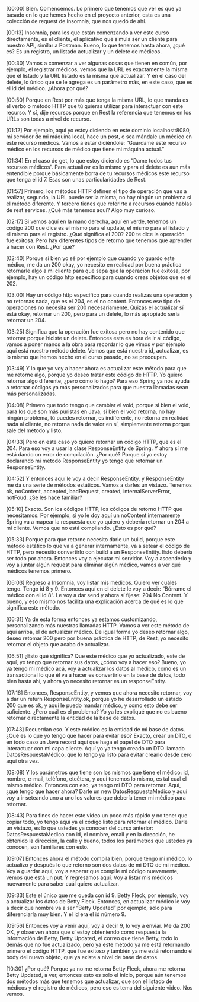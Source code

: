 [00:00] Bien. Comencemos. Lo primero que tenemos que ver es que ya basado en lo que hemos hecho en el proyecto anterior, esta es una colección de request de Insomnia, que nos quedó de ahí.

[00:13] Insomnia, para los que están comenzando a ver este curso directamente, es el cliente, el aplicativo que simula ser un cliente para nuestro API, similar a Postman. Bueno, lo que tenemos hasta ahora, ¿qué es? Es un registro, un listado actualizar y un delete de médicos.

[00:30] Vamos a comenzar a ver algunas cosas que tienen en común, por ejemplo, el registrar médicos, vemos que la URL es exactamente la misma que el listado y la URL listado es la misma que actualizar. Y en el caso del delete, lo único que se le agrega es un parámetro más, en este caso, que es el id del médico. ¿Ahora por qué?

[00:50] Porque en Rest por más que tenga la misma URL, lo que manda es el verbo o método HTTP que tú quieras utilizar para interactuar con este recurso. Y sí, dije recursos porque en Rest la referencia que tenemos en los URLs son todas a nivel de recurso.

[01:12] Por ejemplo, aquí yo estoy diciendo en este dominio localhost:8080, mi servidor de mi máquina local, hace un post, o sea mándale un médico en este recurso médicos. Vamos a estar diciéndole: “Guárdame este recurso médico en los recursos de médico que tiene mi máquina actual.”

[01:34] En el caso de get, lo que estoy diciendo es “Dame todos tus recursos médicos”. Para actualizar es lo mismo y para el delete es aun más entendible porque básicamente borra de tu recursos médicos este recurso que tenga el id 7. Esas son unas particularidades de Rest.

[01:57] Primero, los métodos HTTP definen el tipo de operación que vas a realizar, segundo, la URL puede ser la misma, no hay ningún un problema si el método diferente. Y tercero tienes que referirte a recursos cuando hablas de rest services. ¿Qué más tenemos aquí? Algo muy curioso.

[02:17] Si vemos aquí en la mano derecha, aquí en verde, tenemos un código 200 que dice es el mismo para el update, el mismo para el listado y el mismo para el registro. ¿Qué significa el 200? 200 te dice la operación fue exitosa. Pero hay diferentes tipos de retorno que tenemos que aprender a hacer con Rest. ¿Por qué?

[02:40] Porque si bien yo sé por ejemplo que cuando yo guardo este médico, me da un 200 okay, yo necesito en realidad por buena práctica retornarle algo a mi cliente para que sepa que la operación fue exitosa, por ejemplo, hay un código http específico para cuando creas objetos que es el 202.

[03:00] Hay un código http específico para cuando realizas una operación y no retornas nada, que es el 204, es el no content. Entonces ese tipo de operaciones no necesita ser 200 necesariamente. Quizás el actualizar sí está okay, retornar un 200, pero para un delete, lo más apropiado sería retornar un 204.

[03:25] Significa que la operación fue exitosa pero no hay contenido que retornar porque hiciste un delete. Entonces esta es hora de ir al código, vamos a poner manos a la obra para recordar lo que vimos y por ejemplo aquí está nuestro método delete. Vemos que está nuestro id, actualizar, es lo mismo que hemos hecho en el curso pasado, no se preocupen.

[03:49] Y lo que yo voy a hacer ahora es actualizar este método para que me retorne algo, porque yo deseo tratar este código de HTTP. Yo quiero retornar algo diferente, ¿pero cómo lo hago? Para eso Spring ya nos ayuda a retornar códigos ya más personalizados para que nuestra llamadas sean más personalizadas.

[04:08] Primero que todo tengo que cambiar el void, porque si bien el void, para los que son más puristas en Java, si bien el void retorna, no hay ningún problema, tú puedes retornar, es indiferente, no retorna en realidad nada al cliente, no retorna nada de valor en sí, simplemente retorna porque sale del método y listo.

[04:33] Pero en este caso yo quiero retornar un código HTTP, que es el 204. Para eso voy a usar la clase ResponseEntity de Spring. Y ahora sí me está dando un error de compilación. ¿Por qué? Porque si yo estoy declarando mi método ResponseEntity yo tengo que retornar un ResponseEntity.

[04:52] Y entonces aquí le voy a decir ResponseEntity. y ResponseEntity me da una serie de métodos estáticos. Vamos a darles un vistazo. Tenemos ok, noContent, accepted, badRequest, created, internalServerError, notFoud. ¿Se les hace familiar?

[05:10] Exacto. Son los códigos HTTP, los códigos de retorno HTTP que necesitamos. Por ejemplo, si yo le doy aquí un noContent internamente Spring va a mapear la respuesta que yo quiero y debería retornar un 204 a mi cliente. Vemos que no está compilando. ¿Esto es por qué?

[05:33] Porque para que retorne necesito darle un build, porque este método estático lo que va a generar internamente, va a setear el código de HTTP, pero necesito convertirlo con build a un ResponseEntity. Esto debería ser todo por ahora. Entonces voy a ejecutar mi servidor. Voy a ascenderlo y voy a juntar algún request para eliminar algún médico, vamos a ver qué médicos tenemos primero.

[06:03] Regreso a Insomnia, voy listar mis médicos. Quiero ver cuáles tengo. Tengo id 8 y 9. Entonces aquí en el delete le voy a decir: “Bórrame el médico con el id 8”. Le voy a dar send y ahora sí fíjese: 204 No Content. Y bueno, y eso mismo nos facilita una explicación acerca de qué es lo que significa este método.

[06:31] Ya de esta forma entonces ya estamos customizando, personalizando más nuestras llamadas HTTP. Vamos a ver este método de aquí arriba, el de actualizar médico. De igual forma yo deseo retornar algo, deseo retomar 200 pero por buena práctica de HTTP, de Rest, yo necesito retornar el objeto que acabo de actualizar.

[06:51] ¿Esto qué significa? Que este médico que yo actualizado, este de aquí, yo tengo que retornar sus datos, ¿cómo voy a hacer eso? Bueno, yo ya tengo mi médico acá, voy a actualizar los datos al médico, como es un transactional lo que él va a hacer es convertirlo en la base de datos, todo bien hasta ahí, y ahora yo necesito retornar es un responseEntity.

[07:16] Entonces, ResponseEntity, y vemos que ahora necesito retornar, voy a dar un return ResponseEntity.ok, porque yo he desarrollado un estado 200 que es ok, y aquí le puedo mandar médico, y como esto debe ser suficiente. ¿Pero cuál es el problema? Yo ya les expliqué que no es bueno retornar directamente la entidad de la base de datos.

[07:43] Recuerdan eso. Y este médico es la entidad de mi base de datos. ¿Qué es lo que yo tengo que hacer para evitar eso? Exacto, crear un DTO, o en todo caso un Java record aquí que haga el papel de DTO para interactuar con mi capa cliente. Aquí yo ya tengo creado un DTO llamado DatosRespuestaMédico, que lo tengo ya listo para evitar crearlo desde cero aquí otra vez.

[08:08] Y los parámetros que tiene son los mismos que tiene el médico: id, nombre, e-mail, teléfono, etcétera, y aquí tenemos lo mismo, es tal cual el mismo médico. Entonces con eso, ya tengo mi DTO para retornar. Aquí, ¿qué tengo que hacer ahora? Darle un new DatosRespuestaMedico y aquí voy a ir seteando uno a uno los valores que debería tener mi médico para retornar.

[08:43] Para fines de hacer este video un poco más rápido y no tener que copiar todo, yo tengo aquí ya el código listo para retornar el médico. Darle un vistazo, es lo que ustedes ya conocen del curso anterior: DatosRespuestaMedico con id, el nombre, email y en la dirección, he obtenido la dirección, la calle y bueno, todos los parámetros que ustedes ya conocen, son familiares con esto.

[09:07] Entonces ahora el método compila bien, porque tengo mi médico, lo actualizo y después lo que retorno son dos datos de mi DTO de mi médico. Voy a guardar aquí, voy a esperar que compile mi código nuevamente, vemos que está un put. Y regresamos aquí. Voy a listar mis médicos nuevamente para saber cuál quiero actualizar.

[09:33] Este el único que me queda con id 9. Betty Fleck, por ejemplo, voy a actualizar los datos de Betty Fleck. Entonces, en actualizar médico le voy a decir que nombre va a ser “Betty Updated” por ejemplo, solo para diferenciarla muy bien. Y el id era el id número 9.

[09:56] Entonces voy a venir aquí, voy a decir 9, lo voy a enviar. Me da 200 OK, y observen ahora que sí estoy obteniendo como respuesta la información de Betty, Betty Updated, el correo que tiene Betty, todo lo demás que no fue actualizado, pero ya este método ya me está retornando primero el código HTTP, que fue exitoso y también ya me está retornando el body del nuevo objeto, que ya existe a nivel de base de datos.

[10:30] ¿Por qué? Porque ya no me retorna Betty Fleck, ahora me retorna Betty Updated, a ver, entonces esto es solo el inicio, porque aún tenemos dos métodos más que tenemos que actualizar, que son el listado de médicos y el registro de médicos, pero eso es tema del siguiente video. Nos vemos.